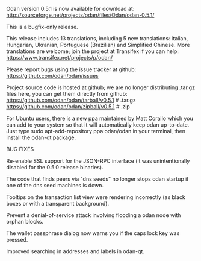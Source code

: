 Odan version 0.5.1 is now available for download at:
http://sourceforge.net/projects/odan/files/Odan/odan-0.5.1/

This is a bugfix-only release.

This release includes 13 translations, including 5 new translations:
Italian, Hungarian, Ukranian, Portuguese (Brazilian) and Simplified Chinese.
More translations are welcome; join the project at Transifex if you can help:
https://www.transifex.net/projects/p/odan/

Please report bugs using the issue tracker at github:
https://github.com/odan/odan/issues

Project source code is hosted at github; we are no longer
distributing .tar.gz files here, you can get them
directly from github:
https://github.com/odan/odan/tarball/v0.5.1  # .tar.gz
https://github.com/odan/odan/zipball/v0.5.1  # .zip

For Ubuntu users, there is a new ppa maintained by Matt Corallo which
you can add to your system so that it will automatically keep
odan up-to-date.  Just type
sudo apt-add-repository ppa:odan/odan
in your terminal, then install the odan-qt package.


BUG FIXES

Re-enable SSL support for the JSON-RPC interface (it was unintentionally
disabled for the 0.5.0 release binaries).

The code that finds peers via "dns seeds" no longer stops odan startup
if one of the dns seed machines is down.

Tooltips on the transaction list view were rendering incorrectly (as black boxes
or with a transparent background).

Prevent a denial-of-service attack involving flooding a odan node with
orphan blocks.

The wallet passphrase dialog now warns you if the caps lock key was pressed.

Improved searching in addresses and labels in odan-qt.
